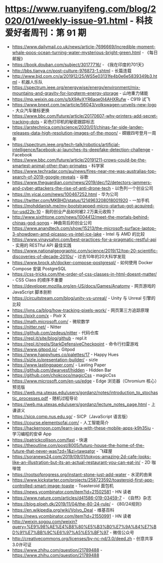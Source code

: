 # https://www.ruanyifeng.com/blog/2020/01/weekly-issue-91.html - 科技爱好者周刊：第 91 期

- https://www.dailymail.co.uk/news/article-7696669/Incredible-moment-whale-poos-ocean-turning-water-mysterious-bright-green.html - 《每日邮报》
- https://book.douban.com/subject/30177716/ - 《我在印度的701天》
- http://bbs.tianya.cn/post-culture-976873-1.shtml - 长篇连载
- http://www.bjd.com.cn/a/201912/25/WS5e03131fe4b0e6e5839349b3.html - 机器人乐队
- https://spectrum.ieee.org/energywise/energy/environment/mix-mountains-and-gravity-for-longterm-energy-storage - 山地重力储能
- https://mp.weixin.qq.com/s/bX9AvXYR6aqe0I4AHXRufw - C919 试飞
- https://www.bnext.com.tw/article/56043/volkswagen-unveils-new-logo - 大众汽车徽标更换
- https://www.bbc.com/future/article/20170607-why-printers-add-secret-tracking-dots - 彩色打印机的秘密跟踪标志
- https://arstechnica.com/science/2020/01/chinas-far-side-lander-releases-data-high-resolution-images-of-the-moon/ - 嫦娥四号登月一周年
- https://spectrum.ieee.org/tech-talk/robotics/artificial-intelligence/facebook-ai-launches-its-deepfake-detection-challenge - Facebook
- https://www.bbc.com/future/article/20191211-crows-could-be-the-smartest-animal-other-than-primates - 科学家
- https://www.techradar.com/au/news/fires-near-me-was-australias-top-search-of-2019-google-reveals - 谷歌
- https://www.theguardian.com/news/2019/dec/12/detectors-jammers-and-cyber-attackers-the-rise-of-anti-drone-tech - 以色列一个创业公司
- https://m.yicai.com/news/100467252.html - 华为公司
- https://twitter.com/MKBHD/status/1214963208018001920 - 一加手机
- https://mohddanish.me/my-bootstrapped-micro-startup-got-acquired-for-usd22k-10 - 我的创业产品如何被2.2万美元收购？
- http://www.sixthtone.com/news/1004412/meet-the-mortals-behind-chinas-god-songs - 神曲背后的创业公司
- https://www.anandtech.com/show/15213/the-microsoft-surface-laptop-3-showdown-amd-picasso-vs-intel-ice-lake - Intel 与 AMD 的比较
- https://www.vinaysahni.com/best-practices-for-a-pragmatic-restful-api - 实用的 RESTful API 最佳实践
- https://www.nationalgeographic.com/science/2019/12/top-20-scientific-discoveries-of-decade-2010s/ - 过去10年的20大科学发现
- https://www.brock.sh/docker-compose-postgresql/ - 如何使用 Docker Compose 安装 PostgreSQL
- https://css-tricks.com/the-order-of-css-classes-in-html-doesnt-matter/ - CSS Class 的顺序不重要
- https://developer.mozilla.org/en-US/docs/Games/Anatomy - 网页游戏的 JavaScript 脚本剖析
- https://circuitstream.com/blog/unity-vs-unreal/ - Unity 与 Unreal 引擎的比较
- https://jvns.ca/blog/how-tracking-pixels-work/ - 网页第三方追踪原理
- https://pixlr.com/x - Pixlr X
- https://math.microsoft.com/ - 微软数学
- https://nitter.net/ - Nitter
- https://github.com/zedeus/nitter - 代码仓库
- https://repl.it/site/blog/github - repl.it
- https://repl.it/repls/StarkDefensiveCheckpoint - 命令行扫雷游戏
- https://www.gitpod.io/ - Gitpod
- https://www.happyhues.co/palettes/17 - Happy Hues
- https://sizle.io/presentation-builder/ - sizle
- https://www.lastingpaper.com/ - Lasting Paper
- https://github.com/dwarvesf/hidden - Hidden Bar
- https://github.com/chokcoco/magicCss - magicCss
- https://www.microsoft.com/en-us/edge - Edge 浏览器（Chromium 核心）预览版
- https://web.ma.utexas.edu/users/gordanz/notes/introduction_to_stochastic_processes.pdf - 随机过程导论
- https://web.ma.utexas.edu/users/gordanz/lecture_notes_page.html - 上课讲义
- https://sicp.comp.nus.edu.sg/ - SICP（JavaScript 语言版）
- https://course.elementsofai.com/ - 人工智能简介
- https://hackernoon.com/learn-java-with-these-mobile-apps-k9h35iu - 学习编程的安卓 App
- https://patrickcollison.com/fast - 快速
- https://theoutline.com/post/8005/futuro-house-the-home-of-the-future-that-never-was?zd=1&zi=tawqatgr - 飞碟屋
- https://soranews24.com/2019/09/01/tokyos-amazing-2d-cafe-looks-like-an-illustration-but-its-an-actual-restaurant-you-can-eat-in/ - 2D 咖啡馆
- https://rootsofprogress.org/instant-stone-just-add-water - 水泥的由来
- https://www.kickstarter.com/projects/258723592/toasteroid-first-app-controlled-smart-image-toaste - Toasteroid 面包机
- https://news.ycombinator.com/item?id=21502581 - HN 读者
- https://www.nature.com/articles/d41586-019-03459-7 - 《自然》杂志
- https://blog.ploeh.dk/2019/11/04/the-80-24-rule/ - 《80/24规则》
- https://en.wikipedia.org/wiki/Volvo_Deal - 维基百科
- https://news.ycombinator.com/item?id=21550991 - HN 读者
- http://weixin.sogou.com/weixin?query=%E9%98%AE%E4%B8%80%E5%B3%B0%E7%9A%84%E7%BD%91%E7%BB%9C%E6%97%A5%E5%BF%97 - 微信公众号
- http://creativecommons.org/licenses/by-nc-nd/3.0/deed.zh - 创意共享3.0许可证
- https://www.zhihu.com/question/21789488 - https://www.zhihu.com/question/21789488